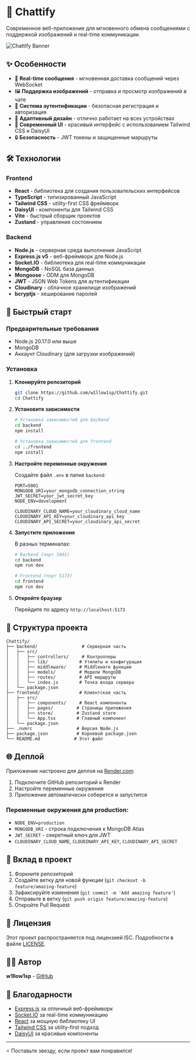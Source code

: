 # 💬 Chattify

Современное веб-приложение для мгновенного обмена сообщениями с поддержкой изображений и real-time коммуникации.

![Chattify Banner](![image](https://github.com/user-attachments/assets/991a5c6f-f314-4b8d-893f-b9d57bd453b5))

## ✨ Особенности

- 🚀 **Real-time сообщения** - мгновенная доставка сообщений через WebSocket
- 🖼️ **Поддержка изображений** - отправка и просмотр изображений в чате
- 👤 **Система аутентификации** - безопасная регистрация и авторизация
- 📱 **Адаптивный дизайн** - отлично работает на всех устройствах
- 🎨 **Современный UI** - красивый интерфейс с использованием Tailwind CSS и DaisyUI
- 🔒 **Безопасность** - JWT токены и защищенные маршруты

## 🛠️ Технологии

### Frontend
- **React** - библиотека для создания пользовательских интерфейсов
- **TypeScript** - типизированный JavaScript
- **Tailwind CSS** - utility-first CSS фреймворк
- **DaisyUI** - компоненты для Tailwind CSS
- **Vite** - быстрый сборщик проектов
- **Zustand** - управление состоянием

### Backend
- **Node.js** - серверная среда выполнения JavaScript
- **Express.js v5** - веб-фреймворк для Node.js
- **Socket.IO** - библиотека для real-time коммуникации
- **MongoDB** - NoSQL база данных
- **Mongoose** - ODM для MongoDB
- **JWT** - JSON Web Tokens для аутентификации
- **Cloudinary** - облачное хранилище изображений
- **bcryptjs** - хеширование паролей

## 🚀 Быстрый старт

### Предварительные требования

- Node.js 20.17.0 или выше
- MongoDB
- Аккаунт Cloudinary (для загрузки изображений)

### Установка

1. **Клонируйте репозиторий**
   ```bash
   git clone https://github.com/w1llow1sp/Chattify.git
   cd Chattify
   ```

2. **Установите зависимости**
   ```bash
   # Установка зависимостей для backend
   cd backend
   npm install
   
   # Установка зависимостей для frontend
   cd ../frontend
   npm install
   ```

3. **Настройте переменные окружения**
   
   Создайте файл `.env` в папке `backend`:
   ```env
   PORT=5001
   MONGODB_URI=your_mongodb_connection_string
   JWT_SECRET=your_jwt_secret_key
   NODE_ENV=development
   
   CLOUDINARY_CLOUD_NAME=your_cloudinary_cloud_name
   CLOUDINARY_API_KEY=your_cloudinary_api_key
   CLOUDINARY_API_SECRET=your_cloudinary_api_secret
   ```

4. **Запустите приложение**
   
   В разных терминалах:
   ```bash
   # Backend (порт 5001)
   cd backend
   npm run dev
   
   # Frontend (порт 5173)
   cd frontend
   npm run dev
   ```

5. **Откройте браузер**
   
   Перейдите по адресу `http://localhost:5173`

## 📁 Структура проекта

```
Chattify/
├── backend/                 # Серверная часть
│   ├── src/
│   │   ├── controllers/     # Контроллеры
│   │   ├── lib/            # Утилиты и конфигурация
│   │   ├── middleware/     # Middleware функции
│   │   ├── models/         # Модели MongoDB
│   │   ├── routes/         # API маршруты
│   │   └── index.js        # Точка входа сервера
│   └── package.json
├── frontend/               # Клиентская часть
│   ├── src/
│   │   ├── components/     # React компоненты
│   │   ├── pages/         # Страницы приложения
│   │   ├── store/         # Zustand store
│   │   └── App.tsx        # Главный компонент
│   └── package.json
├── .nvmrc                 # Версия Node.js
├── package.json           # Корневой package.json
└── README.md             # Этот файл
```

## 🌐 Деплой

Приложение настроено для деплоя на [Render.com](https://render.com):

1. Подключите GitHub репозиторий к Render
2. Настройте переменные окружения
3. Приложение автоматически соберется и запустится

### Переменные окружения для production:
- `NODE_ENV=production`
- `MONGODB_URI` - строка подключения к MongoDB Atlas
- `JWT_SECRET` - секретный ключ для JWT
- `CLOUDINARY_CLOUD_NAME`, `CLOUDINARY_API_KEY`, `CLOUDINARY_API_SECRET`

## 🤝 Вклад в проект

1. Форкните репозиторий
2. Создайте ветку для новой функции (`git checkout -b feature/amazing-feature`)
3. Зафиксируйте изменения (`git commit -m 'Add amazing feature'`)
4. Отправьте в ветку (`git push origin feature/amazing-feature`)
5. Откройте Pull Request

## 📝 Лицензия

Этот проект распространяется под лицензией ISC. Подробности в файле [LICENSE](LICENSE).

## 👨‍💻 Автор

**w1llow1sp** - [GitHub](https://github.com/w1llow1sp)

## 🙏 Благодарности

- [Express.js](https://expressjs.com/) за отличный веб-фреймворк
- [Socket.IO](https://socket.io/) за real-time коммуникацию
- [React](https://reactjs.org/) за мощную библиотеку UI
- [Tailwind CSS](https://tailwindcss.com/) за utility-first подход
- [DaisyUI](https://daisyui.com/) за красивые компоненты

---

⭐ Поставьте звезду, если проект вам понравился! 
